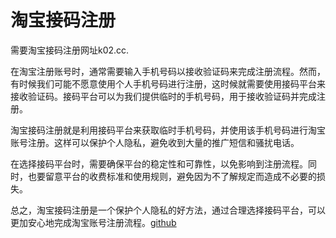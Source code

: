 # 淘宝接码注册

需要淘宝接码注册网址k02.cc. 

在淘宝注册账号时，通常需要输入手机号码以接收验证码来完成注册流程。然而，有时候我们可能不愿意使用个人手机号码进行注册，这时候就需要使用接码平台来接收验证码。接码平台可以为我们提供临时的手机号码，用于接收验证码并完成注册。

淘宝接码注册就是利用接码平台来获取临时手机号码，并使用该手机号码进行淘宝账号注册。这样可以保护个人隐私，避免收到大量的推广短信和骚扰电话。

在选择接码平台时，需要确保平台的稳定性和可靠性，以免影响到注册流程。同时，也要留意平台的收费标准和使用规则，避免因为不了解规定而造成不必要的损失。

总之，淘宝接码注册是一个保护个人隐私的好方法，通过合理选择接码平台，可以更加安心地完成淘宝账号注册流程。[github](https://github.com)